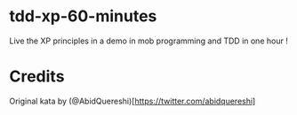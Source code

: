 # tdd-xp-60-minutes
Live the XP principles in a demo in mob programming and TDD in one hour ! 

# Credits
Original kata by (@AbidQuereshi)[https://twitter.com/abidquereshi]
